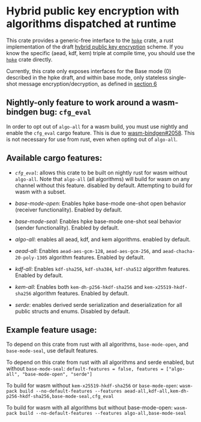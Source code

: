 # Hybrid public key encryption with algorithms dispatched at runtime

This crate provides a generic-free interface to the [`hpke`][hpke]
crate, a rust implementation of the draft [hybrid public key
encryption](https://www.ietf.org/archive/id/draft-irtf-cfrg-hpke-06.html)
scheme. If you know the specific (aead, kdf, kem) triple at compile
time, you should use the [`hpke`][hpke] crate directly.

Currently, this crate only exposes interfaces for the Base mode (0)
described in the hpke draft, and within base mode, only stateless
single-shot message encryption/decryption, as defined in [section
6][section-6]

[hpke]: https://github.com/rozbb/rust-hpke
[section-6]: https://www.ietf.org/archive/id/draft-irtf-cfrg-hpke-06.html#section-6

## Nightly-only feature to work around a wasm-bindgen bug: `cfg_eval`

In order to opt out of `algo-all` for a wasm build, you must use
nightly and enable the `cfg_eval` cargo feature. This is due to
[wasm-bindgen#2058][wasm-bindgen-2058]. This is not necessary for use
from rust, even when opting out of `algo-all`.

[hpke]: https://docs.rs/hpke/latest/hpke/
[wasm-bindgen-2058]: https://github.com/rustwasm/wasm-bindgen/issues/2058

## Available cargo features:

* *`cfg_eval`*: allows this crate to be built on nightly rust for wasm
  without `algo-all`. Note that `algo-all` (all
  algorithms) will build for wasm on any channel without this feature.
  disabled by default. Attempting to build for wasm with a subset.

* *base-mode-open*: Enables hpke base-mode one-shot open behavior
  (receiver functionality). Enabled by default.

* *base-mode-seal*: Enables hpke base-mode one-shot seal behavior
  (sender functionality). Enabled by default.

* *algo-all*: enables all aead, kdf, and kem algorithms. enabled by
  default.

* *aead-all*: Enables `aead-aes-gcm-128`, `aead-aes-gcm-256`, and
  `aead-chacha-20-poly-1305` algorithm features. Enabled by default.

* *kdf-all*: Enables `kdf-sha256`, `kdf-sha384`, `kdf-sha512`
  algorithm features. Enabled by default.

* *kem-all*: Enables both `kem-dh-p256-hkdf-sha256` and
 `kem-x25519-hkdf-sha256` algorithm features. Enabled by default.

* *serde*: enables derived serde serialization and deserialization for
  all public structs and enums. Disabled by default.

## Example feature usage:

To depend on this crate from rust with all algorithms,
`base-mode-open`, and `base-mode-seal`, use default features.

To depend on this crate from rust with all algorithms and serde
enabled, but without `base-mode-seal`: `default-features = false,
features = ["algo-all", "base-mode-open", "serde"]`

To build for wasm without `kem-x25519-hkdf-sha256` or
`base-mode-open`: `wasm-pack build --no-default-features --features
aead-all,kdf-all,kem-dh-p256-hkdf-sha256,base-mode-seal,cfg_eval`

To build for wasm with all algorithms but without base-mode-open:
`wasm-pack build --no-default-features --features
algo-all,base-mode-seal`


